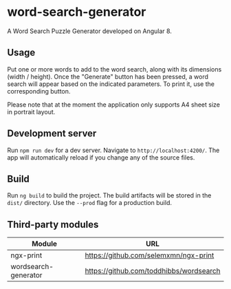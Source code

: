 # word-search-generator

A Word Search Puzzle Generator developed on Angular 8.

## Usage
Put one or more words to add to the word search, along with its dimensions (width / height).
Once the "Generate" button has been pressed, a word search will appear based on the indicated parameters. To print it, use the corresponding button.

Please note that at the moment the application only supports A4 sheet size in portrait layout.

## Development server

Run `npm run dev` for a dev server. Navigate to `http://localhost:4200/`. The app will automatically reload if you change any of the source files.

## Build

Run `ng build` to build the project. The build artifacts will be stored in the `dist/` directory. Use the `--prod` flag for a production build.

## Third-party modules

| Module | URL
|-|-
|ngx-print|https://github.com/selemxmn/ngx-print
|wordsearch-generator|https://github.com/toddhibbs/wordsearch

